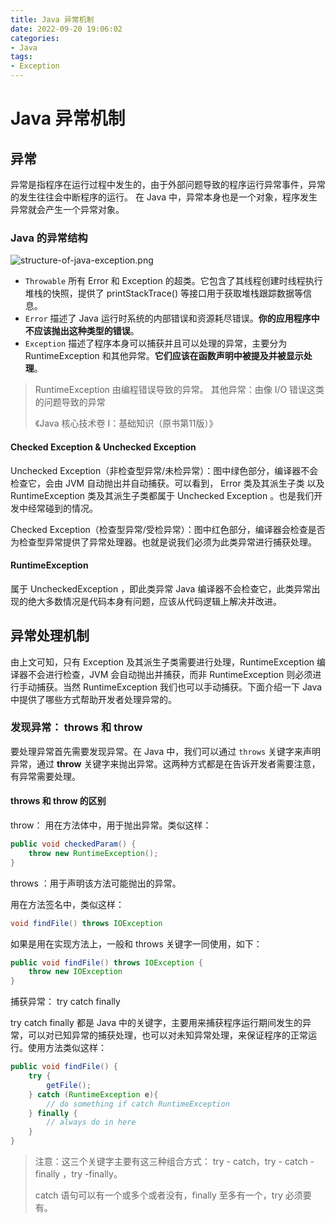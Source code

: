 ```yaml
---
title: Java 异常机制
date: 2022-09-20 19:06:02
categories:
- Java
tags:
- Exception
---
```


# Java 异常机制

## 异常

异常是指程序在运行过程中发生的，由于外部问题导致的程序运行异常事件，异常的发生往往会中断程序的运行。
在 Java 中，异常本身也是一个对象，程序发生异常就会产生一个异常对象。

### Java 的异常结构

![structure-of-java-exception.png](https://s2.loli.net/2023/03/20/2f4ZoQ6M8xOERGn.png)



* `Throwable` 所有 Error 和 Exception 的超类。它包含了其线程创建时线程执行堆栈的快照，提供了 printStackTrace() 等接口用于获取堆栈跟踪数据等信息。
* `Error` 描述了 Java 运行时系统的内部错误和资源耗尽错误。**你的应用程序中不应该抛出这种类型的错误**。
* `Exception` 描述了程序本身可以捕获并且可以处理的异常，主要分为 RuntimeException 和其他异常。**它们应该在函数声明中被提及并被显示处理**。

> RuntimeException 由编程错误导致的异常。
> 其他异常：由像 I/O 错误这类的问题导致的异常
>
> 《Java 核心技术卷 Ⅰ：基础知识（原书第11版）》

#### Checked Exception & Unchecked Exception

Unchecked Exception（非检查型异常/未检异常）：图中绿色部分，编译器不会检查它，会由 JVM 自动抛出并自动捕获。可以看到， Error 类及其派生子类 以及 RuntimeException 类及其派生子类都属于 Unchecked Exception 。也是我们开发中经常碰到的情况。

Checked Exception（检查型异常/受检异常）：图中红色部分，编译器会检查是否为检查型异常提供了异常处理器。也就是说我们必须为此类异常进行捕获处理。

#### RuntimeException

属于 UncheckedException ，即此类异常 Java 编译器不会检查它，此类异常出现的绝大多数情况是代码本身有问题，应该从代码逻辑上解决并改进。

## 异常处理机制

由上文可知，只有 Exception 及其派生子类需要进行处理，RuntimeException 编译器不会进行检查，JVM 会自动抛出并捕获，而非 RuntimeException 则必须进行手动捕获。当然 RuntimeException 我们也可以手动捕获。下面介绍一下 Java 中提供了哪些方式帮助开发者处理异常的。

### 发现异常： throws 和 throw

要处理异常首先需要发现异常。在 Java 中，我们可以通过 `throws` 关键字来声明异常，通过 **throw** 关键字来抛出异常。这两种方式都是在告诉开发者需要注意，有异常需要处理。

#### throws 和 throw 的区别

throw： 用在方法体中，用于抛出异常。类似这样：

```java
public void checkedParam() {
    throw new RuntimeException();
}
```

throws ：用于声明该方法可能抛出的异常。

用在方法签名中，类似这样：

```java
void findFile() throws IOException
```

如果是用在实现方法上，一般和 throws 关键字一同使用，如下：

```java
public void findFile() throws IOException {
    throw new IOException
}
```

捕获异常： try catch finally

try catch finally 都是 Java 中的关键字，主要用来捕获程序运行期间发生的异常，可以对已知异常的捕获处理，也可以对未知异常处理，来保证程序的正常运行。使用方法类似这样：

```java
public void findFile() {
    try {
        getFile();
    } catch (RuntimeException e){
        // do something if catch RuntimeException
    } finally {
        // always do in here
    }
}
```

> 注意：这三个关键字主要有这三种组合方式： try - catch，try - catch - finally ，try -finally。
>
> catch 语句可以有一个或多个或者没有，finally 至多有一个，try 必须要有。

